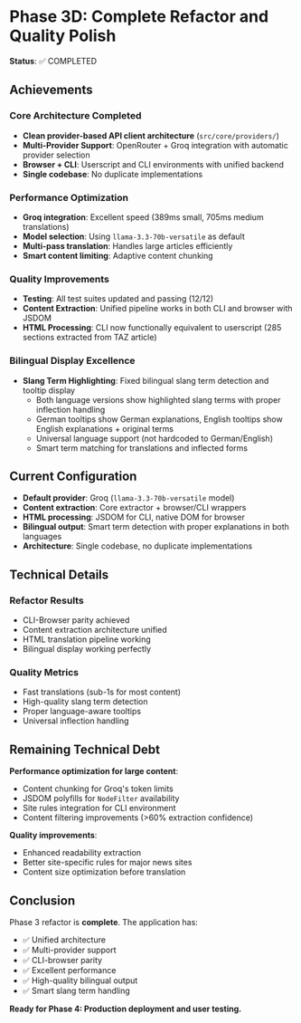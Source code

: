 # Phase 3D: Complete Refactor and Quality Polish

**Status**: ✅ COMPLETED

## Achievements

### Core Architecture Completed
- **Clean provider-based API client architecture** (`src/core/providers/`)
- **Multi-Provider Support**: OpenRouter + Groq integration with automatic provider selection
- **Browser + CLI**: Userscript and CLI environments with unified backend
- **Single codebase**: No duplicate implementations

### Performance Optimization
- **Groq integration**: Excellent speed (389ms small, 705ms medium translations)
- **Model selection**: Using `llama-3.3-70b-versatile` as default
- **Multi-pass translation**: Handles large articles efficiently
- **Smart content limiting**: Adaptive content chunking

### Quality Improvements
- **Testing**: All test suites updated and passing (12/12)
- **Content Extraction**: Unified pipeline works in both CLI and browser with JSDOM
- **HTML Processing**: CLI now functionally equivalent to userscript (285 sections extracted from TAZ article)

### Bilingual Display Excellence
- **Slang Term Highlighting**: Fixed bilingual slang term detection and tooltip display
  - Both language versions show highlighted slang terms with proper inflection handling
  - German tooltips show German explanations, English tooltips show English explanations + original terms
  - Universal language support (not hardcoded to German/English)
  - Smart term matching for translations and inflected forms

## Current Configuration

- **Default provider**: Groq (`llama-3.3-70b-versatile` model)
- **Content extraction**: Core extractor + browser/CLI wrappers
- **HTML processing**: JSDOM for CLI, native DOM for browser
- **Bilingual output**: Smart term detection with proper explanations in both languages
- **Architecture**: Single codebase, no duplicate implementations

## Technical Details

### Refactor Results
- CLI-Browser parity achieved
- Content extraction architecture unified
- HTML translation pipeline working
- Bilingual display working perfectly

### Quality Metrics
- Fast translations (sub-1s for most content)
- High-quality slang term detection
- Proper language-aware tooltips
- Universal inflection handling

## Remaining Technical Debt

**Performance optimization for large content**:
- Content chunking for Groq's token limits
- JSDOM polyfills for `NodeFilter` availability
- Site rules integration for CLI environment
- Content filtering improvements (>60% extraction confidence)

**Quality improvements**:
- Enhanced readability extraction
- Better site-specific rules for major news sites
- Content size optimization before translation

## Conclusion

Phase 3 refactor is **complete**. The application has:
- ✅ Unified architecture
- ✅ Multi-provider support
- ✅ CLI-browser parity
- ✅ Excellent performance
- ✅ High-quality bilingual output
- ✅ Smart slang term handling

**Ready for Phase 4: Production deployment and user testing.**
